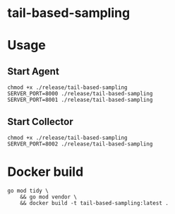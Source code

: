 # tail-based-sampling

# Usage

## Start Agent
```
chmod +x ./release/tail-based-sampling
SERVER_PORT=8000 ./release/tail-based-sampling
SERVER_PORT=8001 ./release/tail-based-sampling
```

## Start Collector
```
chmod +x ./release/tail-based-sampling
SERVER_PORT=8002 ./release/tail-based-sampling
```

# Docker build
```
go mod tidy \
    && go mod vendor \
    && docker build -t tail-based-sampling:latest .
```

